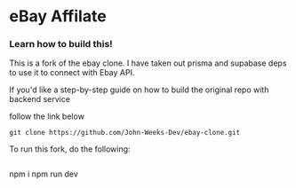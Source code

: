 # eBay Affilate

### Learn how to build this!

This is a fork of the ebay clone. I have taken out prisma and supabase deps to use it to connect with Ebay API.

If you'd like a step-by-step guide on how to build the original repo with backend service 

follow the link below 

```
git clone https://github.com/John-Weeks-Dev/ebay-clone.git
```
To run this fork, do the following:

```
```
npm i
npm run dev
```



